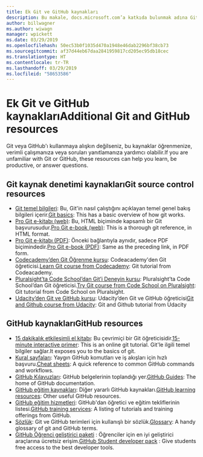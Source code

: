 ```yaml
---
title: Ek Git ve GitHub kaynakları
description: Bu makale, docs.microsoft.com’a katkıda bulunmak adına Git ve GitHub öğrenimi için önerilen kaynakları listeler.
author: billwagner
ms.author: wiwagn
manager: wpickett
ms.date: 03/29/2019
ms.openlocfilehash: 50ec53b0f1035d470a1948e46dab2296bf38cb73
ms.sourcegitcommit: af37d44eb67daa2841959817cd205ec95db18cec
ms.translationtype: HT
ms.contentlocale: tr-TR
ms.lasthandoff: 03/29/2019
ms.locfileid: "58653586"
---
```

# <a name="additional-git-and-github-resources"></a><span data-ttu-id="497e7-103">Ek Git ve GitHub kaynakları</span><span class="sxs-lookup"><span data-stu-id="497e7-103">Additional Git and GitHub resources</span></span>

<span data-ttu-id="497e7-104">Git veya GitHub'ı kullanmaya alışkın değilseniz, bu kaynaklar öğrenmenize, verimli çalışmanıza veya soruları yanıtlamanıza yardımcı olabilir.</span><span class="sxs-lookup"><span data-stu-id="497e7-104">If you are unfamiliar with Git or GitHub, these resources can help you learn, be productive, or answer questions.</span></span>

## <a name="git-source-control-resources"></a><span data-ttu-id="497e7-105">Git kaynak denetimi kaynakları</span><span class="sxs-lookup"><span data-stu-id="497e7-105">Git source control resources</span></span>

- <span data-ttu-id="497e7-106">[Git temel bilgileri](https://go.microsoft.com/fwlink/?linkid=853939): Bu, Git'in nasıl çalıştığını açıklayan temel genel bakış bilgileri içerir.</span><span class="sxs-lookup"><span data-stu-id="497e7-106">[Git basics](https://go.microsoft.com/fwlink/?linkid=853939): This has a basic overview of how git works.</span></span>
- <span data-ttu-id="497e7-107">[Pro Git e-kitabı (web)](https://go.microsoft.com/fwlink/?linkid=853940): Bu, HTML biçiminde kapsamlı bir Git başvurusudur.</span><span class="sxs-lookup"><span data-stu-id="497e7-107">[Pro Git e-book (web)](https://go.microsoft.com/fwlink/?linkid=853940): This is a thorough git reference, in HTML format.</span></span>
- <span data-ttu-id="497e7-108">[Pro Git e-kitabı (PDF)](https://progit2.s3.amazonaws.com/en/2016-03-22-f3531/progit-en.1084.pdf): Önceki bağlantıyla aynıdır, sadece PDF biçimindedir.</span><span class="sxs-lookup"><span data-stu-id="497e7-108">[Pro Git e-book (PDF)](https://progit2.s3.amazonaws.com/en/2016-03-22-f3531/progit-en.1084.pdf): Same as the preceding link, in PDF form.</span></span>
- <span data-ttu-id="497e7-109">[Codecademy’den Git Öğrenme kursu](https://www.codecademy.com/learn/learn-git): Codeacademy'den Git öğreticisi.</span><span class="sxs-lookup"><span data-stu-id="497e7-109">[Learn Git course from Codecademy](https://www.codecademy.com/learn/learn-git): Git tutorial from Codeacademy.</span></span>
- <span data-ttu-id="497e7-110">[Pluralsight’ta Code School’dan Git’i Deneyin kursu](https://www.pluralsight.com/courses/code-school-git-real): Pluralsight’ta Code School’dan Git öğreticisi.</span><span class="sxs-lookup"><span data-stu-id="497e7-110">[Try Git course from Code School on Pluralsight](https://www.pluralsight.com/courses/code-school-git-real): Git tutorial from Code School on Pluralsight.</span></span>
- <span data-ttu-id="497e7-111">[Udacity’den Git ve GitHub kursu](https://www.udacity.com/course/how-to-use-git-and-github--ud775): Udacity’den Git ve GitHub öğreticisi</span><span class="sxs-lookup"><span data-stu-id="497e7-111">[Git and Github course from Udacity](https://www.udacity.com/course/how-to-use-git-and-github--ud775): Git and Github tutorial from Udacity</span></span>

## <a name="github-resources"></a><span data-ttu-id="497e7-112">GitHub kaynakları</span><span class="sxs-lookup"><span data-stu-id="497e7-112">GitHub resources</span></span>

- <span data-ttu-id="497e7-113">[15 dakikalık etkileşimli el kitabı](https://try.github.io/): Bu çevrimiçi bir Git öğreticisidir.</span><span class="sxs-lookup"><span data-stu-id="497e7-113">[15-minute interactive primer](https://try.github.io/): This is an online git tutorial.</span></span> <span data-ttu-id="497e7-114">Git'le ilgili temel bilgiler sağlar.</span><span class="sxs-lookup"><span data-stu-id="497e7-114">It exposes you to the basics of git.</span></span>
- <span data-ttu-id="497e7-115">[Kural sayfaları](https://go.microsoft.com/fwlink/?linkid=853941): Yaygın GitHub komutları ve iş akışları için hızlı başvuru.</span><span class="sxs-lookup"><span data-stu-id="497e7-115">[Cheat sheets](https://go.microsoft.com/fwlink/?linkid=853941): A quick reference to common GitHub commands and workflows.</span></span>
- <span data-ttu-id="497e7-116">[GitHub Kılavuzları](https://guides.github.com/): GitHub belgelerinin toplandığı yer.</span><span class="sxs-lookup"><span data-stu-id="497e7-116">[GitHub Guides](https://guides.github.com/): The home of GitHub documentation.</span></span>
- <span data-ttu-id="497e7-117">[GitHub eğitim kaynakları](https://help.github.com/articles/git-and-github-learning-resources/): Diğer yararlı GitHub kaynakları.</span><span class="sxs-lookup"><span data-stu-id="497e7-117">[GitHub learning resources](https://help.github.com/articles/git-and-github-learning-resources/): Other useful GitHub resources.</span></span>
- <span data-ttu-id="497e7-118">[GitHub eğitim hizmetleri](https://services.github.com/training/): GitHub'dan öğretici ve eğitim tekliflerinin listesi.</span><span class="sxs-lookup"><span data-stu-id="497e7-118">[GitHub training services](https://services.github.com/training/): A listing of tutorials and training offerings from GitHub.</span></span>
- <span data-ttu-id="497e7-119">[Sözlük](https://help.github.com/articles/github-glossary): Git ve GitHub terimleri için kullanışlı bir sözlük.</span><span class="sxs-lookup"><span data-stu-id="497e7-119">[Glossary](https://help.github.com/articles/github-glossary): A handy glossary of git and GitHub terms.</span></span>
- <span data-ttu-id="497e7-120">[GitHub Öğrenci geliştirici paketi](https://education.github.com/pack) : Öğrenciler için en iyi geliştirici araçlarına ücretsiz erişim.</span><span class="sxs-lookup"><span data-stu-id="497e7-120">[GitHub Student developer pack](https://education.github.com/pack) : Give students free access to the best developer tools.</span></span>
